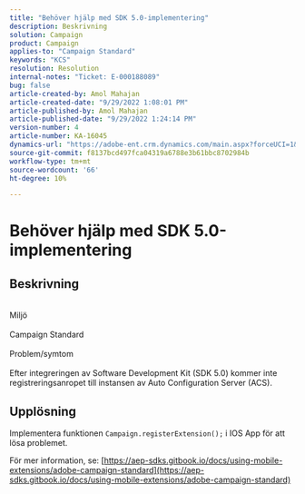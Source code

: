 ```yaml
---
title: "Behöver hjälp med SDK 5.0-implementering"
description: Beskrivning
solution: Campaign
product: Campaign
applies-to: "Campaign Standard"
keywords: "KCS"
resolution: Resolution
internal-notes: "Ticket: E-000188089"
bug: false
article-created-by: Amol Mahajan
article-created-date: "9/29/2022 1:08:01 PM"
article-published-by: Amol Mahajan
article-published-date: "9/29/2022 1:24:14 PM"
version-number: 4
article-number: KA-16045
dynamics-url: "https://adobe-ent.crm.dynamics.com/main.aspx?forceUCI=1&pagetype=entityrecord&etn=knowledgearticle&id=2c1e96bb-f73f-ed11-9db1-0022480867bd"
source-git-commit: f8137bcd497fca04319a6788e3b61bbc8702984b
workflow-type: tm+mt
source-wordcount: '66'
ht-degree: 10%

---
```


# Behöver hjälp med SDK 5.0-implementering

## Beskrivning

<br>Miljö<br><br>
Campaign Standard
<br><br>Problem/symtom<br><br>
Efter integreringen av Software Development Kit (SDK 5.0) kommer inte registreringsanropet till instansen av Auto Configuration Server (ACS).


## Upplösning


Implementera funktionen `Campaign.registerExtension();` i IOS App för att lösa problemet.

För mer information, se: [https://aep-sdks.gitbook.io/docs/using-mobile-extensions/adobe-campaign-standard](https://aep-sdks.gitbook.io/docs/using-mobile-extensions/adobe-campaign-standard)
